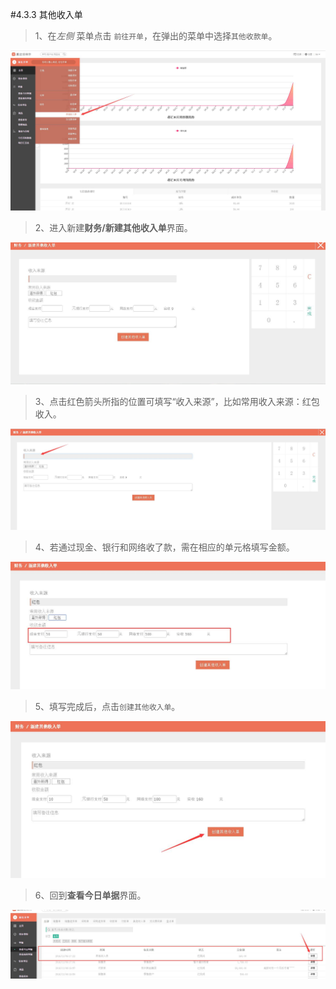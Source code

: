 #4.3.3 其他收入单

	
>1、在*左侧* 菜单点击 `前往开单`，在弹出的菜单中选择`其他收款单`。

![其他收入单](./images/other.jpg)

>2、进入新建**财务/新建其他收入单**界面。

![其他收入单1](./images/other1.jpg)

>3、点击红色箭头所指的位置可填写“收入来源”，比如常用收入来源：红包收入。

![其他收入单2](./images/other2.jpg)

>4、若通过现金、银行和网络收了款，需在相应的单元格填写金额。

![其他收入单3](./images/other3.jpg)

>5、填写完成后，点击`创建其他收入单`。

![其他收入单4](./images/other4.jpg)

>6、回到**查看今日单据**界面。

![其他收入单5](./images/other5.jpg)


